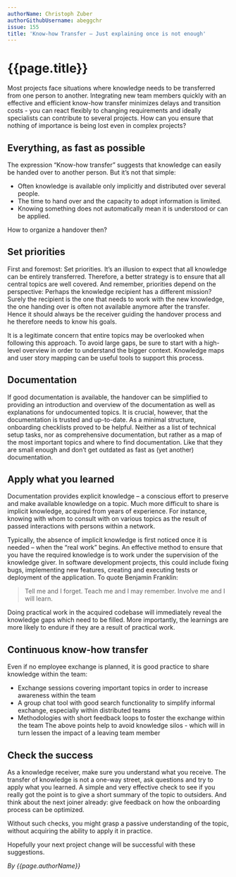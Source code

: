 ```yaml
---
authorName: Christoph Zuber
authorGithubUsername: abeggchr
issue: 155
title: 'Know-how Transfer – Just explaining once is not enough'
---
```

# {{page.title}}

Most projects face situations where knowledge needs to be transferred from one person to another. Integrating new team members quickly with an effective and efficient know-how transfer minimizes delays and transition costs - you can react flexibly to changing requirements and ideally specialists can contribute to several projects. How can you ensure that nothing of importance is being lost even in complex projects?

## Everything, as fast as possible

The expression “Know-how transfer” suggests that knowledge can easily be handed over to another person. But it’s not that simple:
* Often knowledge is available only implicitly and distributed over several people.
* The time to hand over and the capacity to adopt information is limited.
* Knowing something does not automatically mean it is understood or can be applied.

How to organize a handover then? 

## Set priorities

First and foremost: Set priorities. It’s an illusion to expect that all knowledge can be entirely transferred. Therefore, a better strategy is to ensure that all central topics are well covered. And remember, priorities depend on the perspective: Perhaps the knowledge recipient has a different mission? Surely the recipient is the one that needs to work with the new knowledge, the one handing over is often not available anymore after the transfer. Hence it should always be the receiver guiding the handover process and he therefore needs to know his goals. 

It is a legitimate concern that entire topics may be overlooked when following this approach. To avoid large gaps, be sure to start with a high-level overview in order to understand the bigger context. Knowledge maps and user story mapping can be useful tools to support this process.

## Documentation

If good documentation is available, the handover can be simplified to providing an introduction and overview of the documentation as well as explanations for undocumented topics. It is crucial, however, that the documentation is trusted and up-to-date. As a minimal structure, onboarding  checklists proved to be helpful. Neither as a list of technical setup tasks, nor as comprehensive documentation, but rather as a map of the most important topics and where to find documentation. Like that they are small enough and don’t get outdated as fast as (yet another) documentation.

## Apply what you learned

Documentation provides explicit knowledge – a conscious effort to preserve and make available knowledge on a topic.  Much more difficult to share is implicit knowledge, acquired from years of experience.  For instance, knowing with whom to consult with on various topics as the result of passed interactions with persons within a network.

Typically, the absence of implicit knowledge is first noticed once it is needed – when the “real work” begins. An effective method to ensure that you have the required knowledge is to work under the supervision of the knowledge giver. In software development projects, this could include fixing bugs, implementing new features, creating and executing tests or deployment of the application. To quote Benjamin Franklin:

> Tell me and I forget. Teach me and I may remember. Involve me and I will learn.

Doing practical work in the acquired codebase will immediately reveal the knowledge gaps which need to be filled.  More importantly, the learnings are more likely to endure if they are a result of practical work.

## Continuous know-how transfer

Even if no employee exchange is planned, it is good practice to share knowledge within the team:
* Exchange sessions covering important topics in order to increase awareness within the team
* A group chat tool with good search functionality to simplify informal exchange, especially within distributed teams
* Methodologies with short feedback loops to foster the exchange within the team
The above points help to avoid knowledge silos - which will in turn lessen the impact of a leaving team member 

## Check the success

As a knowledge receiver, make sure you understand what you receive. The transfer of knowledge is not a one-way street, ask questions and try to apply what you learned. A simple and very effective check to see if you really got the point is to give a short summary of the topic to outsiders. And think about the next joiner already: give feedback on how the onboarding process can be optimized.

Without such checks, you might grasp a passive understanding of the topic, without acquiring the ability to apply it in practice.

Hopefully your next project change will be successful with these suggestions.

*By {{page.authorName}}*